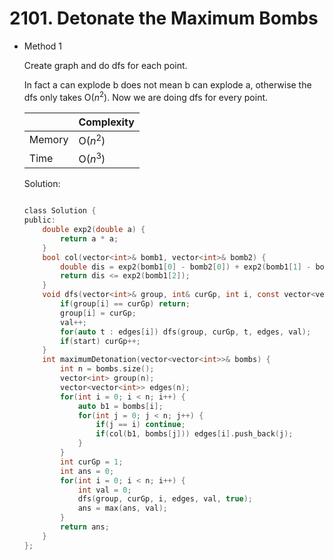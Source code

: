 # 2101. Detonate the Maximum Bombs
- Method 1

    Create graph and do dfs for each point.

    In fact a can explode b does not mean b can explode a, otherwise the dfs only takes O($n^2$). Now we are doing dfs for every point.

    | |   Complexity  |
    | ----------- | ----------- | 
    |  Memory     | O($n^2$) | 
    |      Time       |  O($n^3$) | 


    Solution:

    ``` h

    class Solution {
    public:
        double exp2(double a) {
            return a * a;
        }
        bool col(vector<int>& bomb1, vector<int>& bomb2) {
            double dis = exp2(bomb1[0] - bomb2[0]) + exp2(bomb1[1] - bomb2[1]);
            return dis <= exp2(bomb1[2]);
        }
        void dfs(vector<int>& group, int& curGp, int i, const vector<vector<int>>& edges, int& val, bool start = false) {
            if(group[i] == curGp) return;
            group[i] = curGp;
            val++;
            for(auto t : edges[i]) dfs(group, curGp, t, edges, val);
            if(start) curGp++;
        }
        int maximumDetonation(vector<vector<int>>& bombs) {
            int n = bombs.size();
            vector<int> group(n);
            vector<vector<int>> edges(n);
            for(int i = 0; i < n; i++) {
                auto b1 = bombs[i];
                for(int j = 0; j < n; j++) {
                    if(j == i) continue;
                    if(col(b1, bombs[j])) edges[i].push_back(j);
                }
            }
            int curGp = 1;
            int ans = 0;
            for(int i = 0; i < n; i++) {
                int val = 0;
                dfs(group, curGp, i, edges, val, true);
                ans = max(ans, val);
            }
            return ans;
        }
    };

    ```

<!-- - Method 2

    This is another method.

    | |   Complexity  |
    | ----------- | ----------- | 
    |  Memory     | O(n) | 
    |      Time       |  O(n) | 


    Solution:

    ``` h



    ```

- Additional Knowledge:
       
    Here are some additional knowledge.



<br> -->